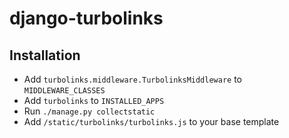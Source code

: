 # django-turbolinks


## Installation
- Add `turbolinks.middleware.TurbolinksMiddleware` to `MIDDLEWARE_CLASSES`
- Add `turbolinks` to `INSTALLED_APPS`
- Run `./manage.py collectstatic`
- Add `/static/turbolinks/turbolinks.js` to your base template
